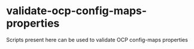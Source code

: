 # validate-ocp-config-maps-properties
Scripts present here can be used to validate OCP config-maps properties

